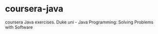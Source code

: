 # coursera-java
coursera Java exercises. Duke uni -  Java Programming: Solving Problems with Software
